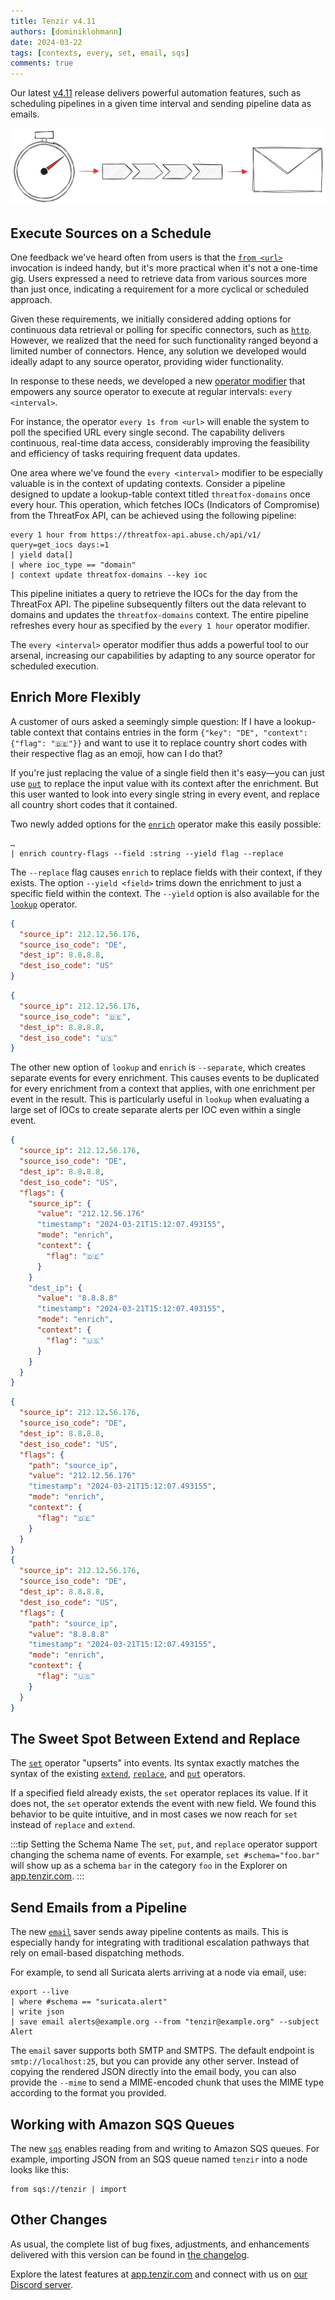 ```yaml
---
title: Tenzir v4.11
authors: [dominiklohmann]
date: 2024-03-22
tags: [contexts, every, set, email, sqs]
comments: true
---
```


Our latest [v4.11](https://github.com/tenzir/tenzir/releases/tag/v4.11.1)
release delivers powerful automation features, such as scheduling pipelines in a
given time interval and sending pipeline data as emails.

![Tenzir v4.11](tenzir-v4.11.excalidraw.svg)

<!-- truncate -->

## Execute Sources on a Schedule

One feedback we've heard often from users is that the
[`from <url>`](/connectors) invocation is indeed handy, but it's more practical
when it's not a one-time gig. Users expressed a need to retrieve data from
various sources more than just once, indicating a requirement for a more
cyclical or scheduled approach.

Given these requirements, we initially considered adding options for continuous
data retrieval or polling for specific connectors, such as
[`http`](/connectors/http). However, we realized that the need for such
functionality ranged beyond a limited number of connectors. Hence, any solution
we developed would ideally adapt to any source operator, providing wider
functionality.

In response to these needs, we developed a new [operator
modifier](/next/language/operator-modifiers) that empowers any source operator
to execute at regular intervals: `every <interval>`.

For instance, the operator `every 1s from <url>` will enable the system to poll
the specified URL every single second. The capability delivers continuous,
real-time data access, considerably improving the feasibility and efficiency of
tasks requiring frequent data updates.

One area where we've found the `every <interval>` modifier to be especially
valuable is in the context of updating contexts. Consider a pipeline designed to
update a lookup-table context titled `threatfox-domains` once every hour. This
operation, which fetches IOCs (Indicators of Compromise) from the ThreatFox API,
can be achieved using the following pipeline:

```
every 1 hour from https://threatfox-api.abuse.ch/api/v1/ query=get_iocs days:=1
| yield data[]
| where ioc_type == "domain"
| context update threatfox-domains --key ioc
```

This pipeline initiates a query to retrieve the IOCs for the day from the
ThreatFox API. The pipeline subsequently filters out the data relevant to
domains and updates the `threatfox-domains` context. The entire pipeline
refreshes every hour as specified by the `every 1 hour` operator modifier.

The `every <interval>` operator modifier thus adds a powerful tool to our
arsenal, increasing our capabilities by adapting to any source operator for
scheduled execution.

## Enrich More Flexibly

A customer of ours asked a seemingly simple question: If I have a lookup-table
context that contains entries in the form `{"key": "DE", "context": {"flag":
"🇩🇪"}}` and want to use it to replace country short codes with their respective
flag as an emoji, how can I do that?

If you're just replacing the value of a single field then it's easy—you can just
use [`put`](/operators/put) to replace the input value with its context after
the enrichment. But this user wanted to look into every single string in every
event, and replace all country short codes that it contained.

Two newly added options for the [`enrich`](/next/operators/enrich) operator make
this easily possible:

```
…
| enrich country-flags --field :string --yield flag --replace
```

The `--replace` flag causes `enrich` to replace fields with their context, if
they exists. The option `--yield <field>` trims down the enrichment to just a
specific field within the context. The `--yield` option is also available for
the [`lookup`](/operators/lookup) operator.

```json title="Before"
{
  "source_ip": 212.12.56.176,
  "source_iso_code": "DE",
  "dest_ip": 8.8.8.8,
  "dest_iso_code": "US"
}
```

```json title="After"
{
  "source_ip": 212.12.56.176,
  "source_iso_code": "🇩🇪",
  "dest_ip": 8.8.8.8,
  "dest_iso_code": "🇺🇸"
}
```

The other new option of `lookup` and `enrich` is `--separate`, which creates
separate events for every enrichment. This causes events to be duplicated for
every enrichment from a context that applies, with one enrichment per event in
the result. This is particularly useful in `lookup` when evaluating a large set
of IOCs to create separate alerts per IOC even within a single event.

```json title="Enriched as one event"
{
  "source_ip": 212.12.56.176,
  "source_iso_code": "DE",
  "dest_ip": 8.8.8.8,
  "dest_iso_code": "US",
  "flags": {
    "source_ip": {
      "value": "212.12.56.176"
      "timestamp": "2024-03-21T15:12:07.493155",
      "mode": "enrich",
      "context": {
        "flag": "🇩🇪"
      }
    }
    "dest_ip": {
      "value": "8.8.8.8"
      "timestamp": "2024-03-21T15:12:07.493155",
      "mode": "enrich",
      "context": {
        "flag": "🇺🇸"
      }
    }
  }
}
```

```json title="Enriched as separate events"
{
  "source_ip": 212.12.56.176,
  "source_iso_code": "DE",
  "dest_ip": 8.8.8.8,
  "dest_iso_code": "US",
  "flags": {
    "path": "source_ip",
    "value": "212.12.56.176"
    "timestamp": "2024-03-21T15:12:07.493155",
    "mode": "enrich",
    "context": {
      "flag": "🇩🇪"
    }
  }
}
{
  "source_ip": 212.12.56.176,
  "source_iso_code": "DE",
  "dest_ip": 8.8.8.8,
  "dest_iso_code": "US",
  "flags": {
    "path": "source_ip",
    "value": "8.8.8.8"
    "timestamp": "2024-03-21T15:12:07.493155",
    "mode": "enrich",
    "context": {
      "flag": "🇺🇸"
    }
  }
}
```

## The Sweet Spot Between Extend and Replace

The [`set`](/next/operators/set) operator "upserts" into events. Its syntax
exactly matches the syntax of the existing [`extend`](/next/operators/extend),
[`replace`](/next/operators/replace), and [`put`](/next/operators/put)
operators.

If a specified field already exists, the `set` operator replaces its value. If
it does not, the `set` operator extends the event with new field. We found this
behavior to be quite intuitive, and in most cases we now reach for `set` instead
of `replace` and `extend`.

:::tip Setting the Schema Name
The `set`, `put`, and `replace` operator support changing the schema name of
events. For example, `set #schema="foo.bar"` will show up as a schema `bar` in
the category `foo` in the Explorer on [app.tenzir.com](https://app.tenzir.com).
:::

## Send Emails from a Pipeline

The new [`email`](/next/connectors/email) saver sends away pipeline contents as
mails. This is especially handy for integrating with traditional escalation
pathways that rely on email-based dispatching methods.

For example, to send all Suricata alerts arriving at a node via email, use:

```
export --live
| where #schema == "suricata.alert"
| write json
| save email alerts@example.org --from "tenzir@example.org" --subject Alert
```

The `email` saver supports both SMTP and SMTPS. The default endpoint is
`smtp://localhost:25`, but you can provide any other server. Instead of copying
the rendered JSON directly into the email body, you can also provide the
`--mime` to send a MIME-encoded chunk that uses the MIME type according to the
format you provided.

## Working with Amazon SQS Queues

The new [`sqs`](/next/connectors/sqs) enables reading from and writing to Amazon
SQS queues. For example, importing JSON from an SQS queue named `tenzir` into a
node looks like this:

```
from sqs://tenzir | import
```

## Other Changes

As usual, the complete list of bug fixes, adjustments, and enhancements
delivered with this version can be found in [the changelog](/changelog#v4110).

Explore the latest features at [app.tenzir.com](https://app.tenzir.com) and
connect with us on [our Discord server](/discord).
